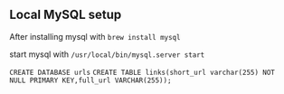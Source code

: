 ## Local MySQL setup

After installing mysql with
```brew install mysql ```

start mysql with 
```/usr/local/bin/mysql.server start```

```CREATE DATABASE urls``` 
```CREATE TABLE links(short_url varchar(255) NOT NULL PRIMARY KEY,full_url VARCHAR(255));```
